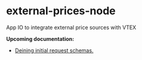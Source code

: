# external-prices-node
App IO to integrate external price sources with VTEX


**Upcoming documentation:**

 - [Deining initial request schemas.](https://github.com/vtex-apps/external-prices-app/pull/3)
